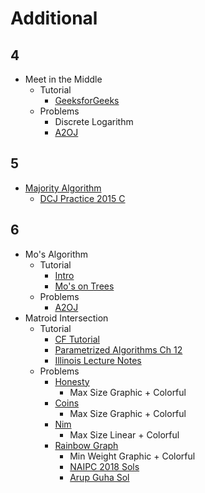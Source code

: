 # Additional

## 4
  * Meet in the Middle
    * Tutorial
      * [GeeksforGeeks](http://www.geeksforgeeks.org/meet-in-the-middle/)
    * Problems
      * Discrete Logarithm
      * [A2OJ](https://a2oj.com/category?ID=30)

## 5
  * [Majority Algorithm](https://en.wikipedia.org/wiki/Boyer%E2%80%93Moore_majority_vote_algorithm)
    * [DCJ Practice 2015 C](https://code.google.com/codejam/contest/4264486/dashboard#s=p2)

## 6
  * Mo's Algorithm
    * Tutorial
      * [Intro](http://codeforces.com/blog/entry/7383)
      * [Mo's on Trees](http://codeforces.com/blog/entry/43230)
    * Problems
      * [A2OJ](https://a2oj.com/category?ID=318)
  * Matroid Intersection
    * Tutorial
      * [CF Tutorial](https://codeforces.com/blog/entry/69287)
      * [Parametrized Algorithms Ch 12](http://parameterized-algorithms.mimuw.edu.pl/parameterized-algorithms.pdf)
      * [Illinois Lecture Notes](https://courses.engr.illinois.edu/cs598csc/sp2010/Lectures/Lecture17.pdf)
    * Problems
      * [Honesty](https://www.urionlinejudge.com.br/judge/en/problems/view/2128)
        * Max Size Graphic + Colorful
      * [Coins](https://www.spoj.com/problems/COIN/)
        * Max Size Graphic + Colorful
      * [Nim](https://codeforces.com/gym/102156/problem/D)
        * Max Size Linear + Colorful
      * [Rainbow Graph](https://open.kattis.com/problems/rainbowgraph)
        * Min Weight Graphic + Colorful
        * [NAIPC 2018 Sols](http://serjudging.vanb.org/?p=1165)
        * [Arup Guha Sol](http://www.cs.ucf.edu/~dmarino/progcontests/mysols/northamerica/2018/g.java)
